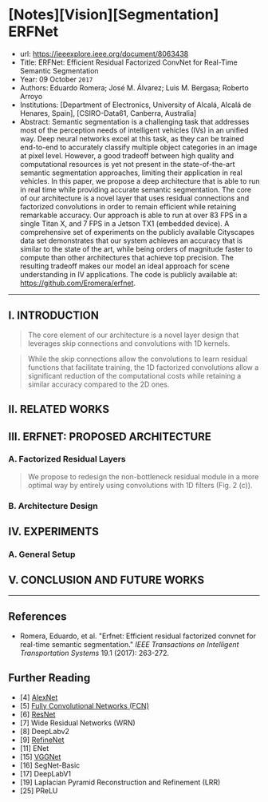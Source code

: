 # [Notes][Vision][Segmentation] ERFNet

* url: https://ieeexplore.ieee.org/document/8063438
* Title: ERFNet: Efficient Residual Factorized ConvNet for Real-Time Semantic Segmentation
* Year: 09 October `2017`
* Authors: Eduardo Romera; José M. Álvarez; Luis M. Bergasa; Roberto Arroyo
* Institutions: [Department of Electronics, University of Alcalá, Alcalá de Henares, Spain], [CSIRO-Data61, Canberra, Australia]
* Abstract: Semantic segmentation is a challenging task that addresses most of the perception needs of intelligent vehicles (IVs) in an unified way. Deep neural networks excel at this task, as they can be trained end-to-end to accurately classify multiple object categories in an image at pixel level. However, a good tradeoff between high quality and computational resources is yet not present in the state-of-the-art semantic segmentation approaches, limiting their application in real vehicles. In this paper, we propose a deep architecture that is able to run in real time while providing accurate semantic segmentation. The core of our architecture is a novel layer that uses residual connections and factorized convolutions in order to remain efficient while retaining remarkable accuracy. Our approach is able to run at over 83 FPS in a single Titan X, and 7 FPS in a Jetson TX1 (embedded device). A comprehensive set of experiments on the publicly available Cityscapes data set demonstrates that our system achieves an accuracy that is similar to the state of the art, while being orders of magnitude faster to compute than other architectures that achieve top precision. The resulting tradeoff makes our model an ideal approach for scene understanding in IV applications. The code is publicly available at: https://github.com/Eromera/erfnet.

----------------------------------------------------------------------------------------------------

## I. INTRODUCTION

> The core element of our architecture is a novel layer design that leverages skip connections and convolutions with 1D kernels.

> While the skip connections allow the convolutions to learn residual functions that facilitate training, the 1D factorized convolutions allow a significant reduction of the computational costs while retaining a similar accuracy compared to the 2D ones.

## II. RELATED WORKS

## III. ERFNET: PROPOSED ARCHITECTURE

### A. Factorized Residual Layers

> We propose to redesign the non-bottleneck residual module in a more optimal way by entirely using convolutions with 1D filters (Fig. 2 (c)).

### B. Architecture Design

## IV. EXPERIMENTS

### A. General Setup

## V. CONCLUSION AND FUTURE WORKS

----------------------------------------------------------------------------------------------------

## References

* Romera, Eduardo, et al. "Erfnet: Efficient residual factorized convnet for real-time semantic segmentation." *IEEE Transactions on Intelligent Transportation Systems* 19.1 (2017): 263-272.

## Further Reading

* [4] [AlexNet](https://zhuanlan.zhihu.com/p/565285454)
* [5] [Fully Convolutional Networks (FCN)](https://zhuanlan.zhihu.com/p/561031110)
* [6] [ResNet](https://zhuanlan.zhihu.com/p/570072614)
* [7] Wide Residual Networks (WRN)
* [8] DeepLabv2
* [9] [RefineNet](https://zhuanlan.zhihu.com/p/577767167)
* [11] ENet
* [15] [VGGNet](https://zhuanlan.zhihu.com/p/563314926)
* [16] SegNet-Basic
* [17] DeepLabV1
* [19] Laplacian Pyramid Reconstruction and Refinement (LRR)
* [25] PReLU
